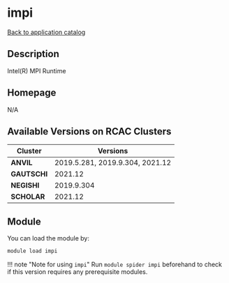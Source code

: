 # impi

[Back to application catalog](../app_catalog.md)

## Description

Intel(R) MPI Runtime

## Homepage

N/A

## Available Versions on RCAC Clusters

|Cluster|Versions|
|---|---|
**ANVIL**|2019.5.281, 2019.9.304, 2021.12
**GAUTSCHI**|2021.12
**NEGISHI**|2019.9.304
**SCHOLAR**|2021.12

## Module

You can load the module by:

```bash
module load impi
```

!!! note "Note for using `impi`"
    Run `module spider impi` beforehand to check if this version requires any prerequisite modules.
